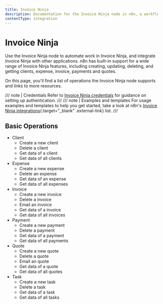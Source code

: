 ```yaml
---
title: Invoice Ninja
description: Documentation for the Invoice Ninja node in n8n, a workflow automation platform. Includes details of operations and configuration, and links to examples and credentials information.
contentType: integration
---
```


# Invoice Ninja

Use the Invoice Ninja node to automate work in Invoice Ninja, and integrate Invoice Ninja with other applications. n8n has built-in support for a wide range of Invoice Ninja features, including creating, updating, deleting, and getting clients, expense, invoice, payments and quotes. 

On this page, you'll find a list of operations the Invoice Ninja node supports and links to more resources.

/// note | Credentials
Refer to [Invoice Ninja credentials](/integrations/builtin/credentials/invoiceninja/) for guidance on setting up authentication. 
///
/// note | Examples and templates
For usage examples and templates to help you get started, take a look at n8n's [Invoice Ninja integrations](https://n8n.io/integrations/invoice-ninja/){:target="_blank" .external-link} list.
///

## Basic Operations

* Client
    * Create a new client
    * Delete a client
    * Get data of a client
    * Get data of all clients
* Expense
    * Create a new expense
    * Delete an expense
    * Get data of an expense
    * Get data of all expenses
* Invoice
    * Create a new invoice
    * Delete a invoice
    * Email an invoice
    * Get data of a invoice
    * Get data of all invoices
* Payment
    * Create a new payment
    * Delete a payment
    * Get data of a payment
    * Get data of all payments
* Quote
    * Create a new quote
    * Delete a quote
    * Email an quote
    * Get data of a quote
    * Get data of all quotes
* Task
    * Create a new task
    * Delete a task
    * Get data of a task
    * Get data of all tasks
